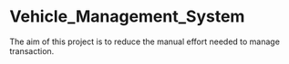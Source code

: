 # Vehicle_Management_System
The aim of this project is to reduce the manual effort needed to manage transaction.

